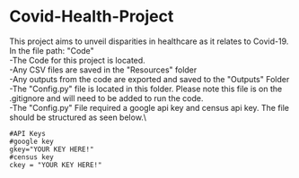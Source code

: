 # Covid-Health-Project
This project aims to unveil disparities in healthcare as it relates to Covid-19.\
In the file path: "Code"\
 -The Code for this project is located.\
 -Any CSV files are saved in the "Resources" folder\
 -Any outputs from the code are exported and saved to the "Outputs" Folder\
 -The "Config.py" file is located in this folder. Please note this file is on the .gitignore and will need to be added to run the code.\
  -The "Config.py" File required a google api key and census api key. The file should be structured as seen below.\	
```
#API Keys
#google key
gkey="YOUR KEY HERE!"
#census key
ckey = "YOUR KEY HERE!"
```